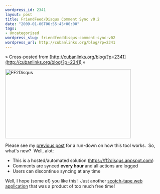 ```yaml
--- 
wordpress_id: 2341
layout: post
title: FriendFeed/Disqus Comment Sync v0.2
date: "2009-01-06T06:55:45+00:00"
tags: 
- Uncategorized
wordpress_slug: friendfeeddisqus-comment-sync-v02
wordpress_url: http://cubanlinks.org/blog/?p=2341
---
```

&raquo; Cross-posted from [http://cubanlinks.org/blog/?p=2341](http://cubanlinks.org/blog/?p=2341) &laquo;

<img class="alignnone size-full wp-image-2340" title="FF2Disqus" src="http://cubanlinks.org/blog/wp-content/uploads/2009/01/ff2d1.png" alt="FF2Disqus" width="400" height="221" />

Please see my <a href="http://cubanlinks.org/blog/2009/01/04/friendfeeddisqus-comment-sync-v01/">previous post</a> for a run-down on how this tool works.  So, what's new?  Well, alot:
<ul>
<li>This is a hosted/automated solution (<a href="https://ff2disqus.appspot.com/">https://ff2disqus.appspot.com</a>)</li>
<li>Comments are synced <strong>every hour </strong>and all actions are logged</li>
<li>Users can discontinue syncing at any time</li>
</ul>
Well, I hope (some of) you like this!  Just another <a href="https://twitter2ff.appspot.com">scotch-tape web application</a> that was a product of too much free time!
